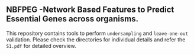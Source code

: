 ## NBFPEG -Network Based Features to Predict Essential Genes across organisms.
This repository contains tools to perform `undersampling` and `leave-one-out`
validation. Please check the directories for individual details and refer the
`S1.pdf` for detailed overview.
